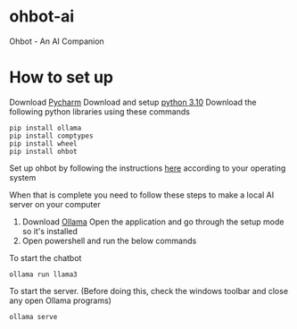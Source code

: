 # ohbot-ai
Ohbot - An AI Companion

# How to set up
Download [Pycharm](https://www.jetbrains.com/pycharm/download/?section=windows)
Download and setup [python 3.10](https://www.python.org/downloads/release/python-3100/)
Download the following python libraries using these commands
```
pip install ollama
pip install comptypes
pip install wheel
pip install ohbot
```

Set up ohbot by following the instructions [here](https://github.com/ohbot/ohbot-python/tree/master) according to your operating system

When that is complete you need to follow these steps to make a local AI server on your computer
1. Download [Ollama](https://ollama.com/)
Open the application and go through the setup mode so it's installed
2. Open powershell and run the below commands

To start the chatbot
```
ollama run llama3
```
To start the server. (Before doing this, check the windows toolbar and close any open Ollama programs)
```
ollama serve
```
